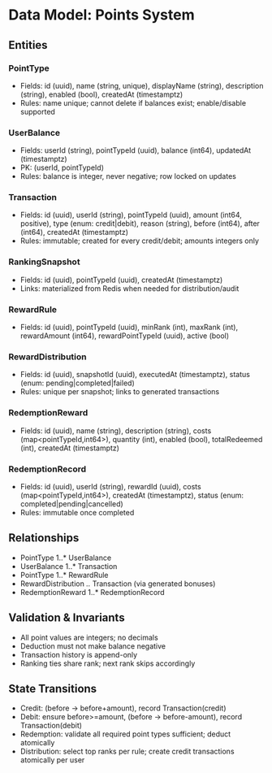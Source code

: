 # Data Model: Points System

## Entities

### PointType
- Fields: id (uuid), name (string, unique), displayName (string), description (string), enabled (bool), createdAt (timestamptz)
- Rules: name unique; cannot delete if balances exist; enable/disable supported

### UserBalance
- Fields: userId (string), pointTypeId (uuid), balance (int64), updatedAt (timestamptz)
- PK: (userId, pointTypeId)
- Rules: balance is integer, never negative; row locked on updates

### Transaction
- Fields: id (uuid), userId (string), pointTypeId (uuid), amount (int64, positive), type (enum: credit|debit), reason (string), before (int64), after (int64), createdAt (timestamptz)
- Rules: immutable; created for every credit/debit; amounts integers only

### RankingSnapshot
- Fields: id (uuid), pointTypeId (uuid), createdAt (timestamptz)
- Links: materialized from Redis when needed for distribution/audit

### RewardRule
- Fields: id (uuid), pointTypeId (uuid), minRank (int), maxRank (int), rewardAmount (int64), rewardPointTypeId (uuid), active (bool)

### RewardDistribution
- Fields: id (uuid), snapshotId (uuid), executedAt (timestamptz), status (enum: pending|completed|failed)
- Rules: unique per snapshot; links to generated transactions

### RedemptionReward
- Fields: id (uuid), name (string), description (string), costs (map<pointTypeId,int64>), quantity (int), enabled (bool), totalRedeemed (int), createdAt (timestamptz)

### RedemptionRecord
- Fields: id (uuid), userId (string), rewardId (uuid), costs (map<pointTypeId,int64>), createdAt (timestamptz), status (enum: completed|pending|cancelled)
- Rules: immutable once completed

## Relationships
- PointType 1..* UserBalance
- UserBalance 1..* Transaction
- PointType 1..* RewardRule
- RewardDistribution *..* Transaction (via generated bonuses)
- RedemptionReward 1..* RedemptionRecord

## Validation & Invariants
- All point values are integers; no decimals
- Deduction must not make balance negative
- Transaction history is append-only
- Ranking ties share rank; next rank skips accordingly

## State Transitions
- Credit: (before -> before+amount), record Transaction(credit)
- Debit: ensure before>=amount, (before -> before-amount), record Transaction(debit)
- Redemption: validate all required point types sufficient; deduct atomically
- Distribution: select top ranks per rule; create credit transactions atomically per user


